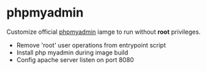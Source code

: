 # phpmyadmin

Customize official [phpmyadmin](https://hub.docker.com/r/phpmyadmin/phpmyadmin) iamge to run without __root__ privileges.

* Remove 'root' user operations from entrypoint script
* Install php myadmin during image build
* Config apache server listen on port 8080
